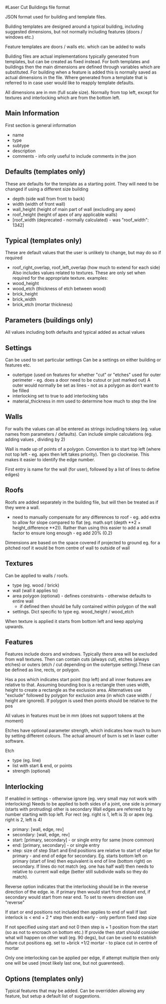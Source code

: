#Laser Cut Buildings file format

JSON format used for building and template files.

Building templates are designed around a typical building, including suggested dimensions, but not normally including features (doors / windows etc.)

Feature templates are doors / walls etc. which can be added to walls 

Building files are actual implementations typically generated from templates, but can be created as fixed instead. For both templates and buildings then the main dimensions are defined through variables which are substituted. For building when a feature is added this is normally saved as actual dimensions in the file. Where generated from a template that is referred to in case user would like to reapply template defaults.

All dimensions are in mm (full scale size). Normally from top left, except for textures and interlocking which are from the bottom left.

## Main Information
First section is general information 
* name
* type
* subtype
* description
* comments - info only useful to include comments in the json

## Defaults (templates only)
These are defaults for the template as a starting point. They will need to be changed if using a different size building
* depth (side wall from front to back)
* width (width of front wall)
* wall_height (height of main part of wall (excluding any apex)
* roof_height (height of apex of any applicable walls)
* [roof_width (deprecated - normally calculated) - was "roof_width": 1342]

## Typical (templates only)
These are default values that the user is unlikely to change, but may do so if required
* roof_right_overlap, roof_left_overlap (how much to extend for each side)
Also includes values related to textures. These are only set when required for the appropriate texture. examples:
* wood_height
* wood_etch (thickness of etch between wood)
* brick_height 
* brick_width
* brick_etch (mortar thickness)

## Parameters (buildings only)
All values including both defaults and typical
added as actual values

## Settings
Can be used to set particular settings
Can be a settings on either building or features etc.
* outertype (used on features for whether "cut" or "etches" used for outer perimeter - eg. does a door need to be cutout or just marked out)
A outer would normally be set as lines - not as a polygon as don't want to be filled
* interlocking set to true to add interlocking tabs
* material_thickness in mm used to determine how much to step the line


## Walls 

For walls the values can all be entered as strings including tokens (eg. value names from parameters / defaults). Can include simple calculations (eg. adding values , dividing by 2)

Wall is made up of points of a polygon. 
Convention is to start top left (where not top left - eg. apex then left takes priority). Then go clockwise. This makes it easier to identify the edge number.

First entry is name for the wall (for user), followed by a list of lines to define edges)


## Roofs

Roofs are added separately in the building file, but will then be treated as if they were a wall.

* need to manually compensate for any differences to roof - eg. add extra to allow for slope
compared to flat (eg. math.sqrt (depth **2 + height_difference **2)). Rather than using this easier to 
add a small factor to ensure long enough - eg add 20% (0.2)
    
Dimensions are based on the space covered if projected to ground
eg. for a pitched roof it would be from centre of wall to outside of wall


## Textures
Can be applied to walls / roofs.

* type (eg. wood / brick)
* wall (wall it applies to)
* area polygon (optional) - defines constraints - otherwise defaults to entire wall
  - if defined then should be fully contained within polygon of the wall
* settings. Dict specific to type eg. wood_height / wood_etch  

When texture is applied it starts from bottom left and keep applying upwards.


## Features 
Features include doors and windows. Typically there area will be excluded from wall textures.
Then can contain cuts (always cut), etches (always etches) or outers (etch / cut depending on the outertype setting).These can be defined as line, rects, or polygon. 

Has a pos which indicates start point (top left) and all inner features are relative to that. Assuming bounding box is a rectangle then uses width, height to create a rectangle as the exclusion area. Alternatives use "exclude" followed by polygon for exclusion area (in which case width / height are ignored). If polygon is used then points should be relative to the pos

All values in features must be in mm (does not support tokens at the moment)

Etches have optional parameter strength, which indicates how much to burn by setting different colours. The actual amount of burn is set in laser cutter software.

Etch 
* type (eg. line)
* list with start & end, or points
* strength (optional)



## Interlocking
If enabled in settings - otherwise ignore (eg. very small may not work with interlocking)
Needs to be applied to both sides of a joint, one side is primary (starts with protruding) other is secondary
Wall edges are referred to by number starting with top left.
For rect (eg. right is 1, left is 3) or apex (eg. right is 2, left is 4)
* primary: [wall, edge, rev]
* secondary: [wall, edge, rev]
* start: [primary, secondary] - or single entry for same (more common)
* end: [primary, secondary] - or single entry
* step: size of step
Start and End positions are relative to start of edge for primary - and end of edge for secondary. Eg. starts bottom left on primary (start of line) then equivalent is end of line (bottom right) on secondary. If lines do not match (eg. one has half wall) then needs to relative to current wall edge (better still subdivide walls so they do match).

Reverse option indicates that the interlocking should be in the reverse direction of the edge.
ie. if primary then would start from distant end, if secondary would start from near end. To set to
revers direction use "reverse"

If start or end positions not included then applies to end of wall
If last interlock is < end + 2 * step then ends early - only perform fixed step size

If not specified using start and not 0 then step is + 1 position from the start (so as not to encroach on bottom etc.)
If provide then start should consider what will happen on other wall (eg. 90 degs), but can be used to establish future cut positions
eg. set to +brick +1/2 mortar - to place cut in centre of mortar

Only one interlocking can be applied per edge, if attempt multiple then only one will be used (most likely last one, but not guarenteed).


## Options (templates only)

Typical features that may be added. Can be overridden allowing any feature, but setup a default list of suggestions.

